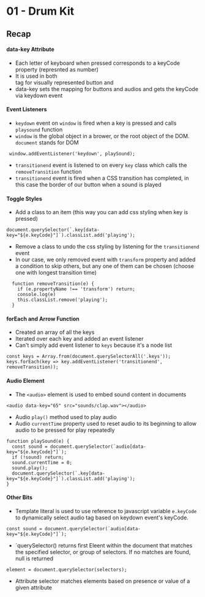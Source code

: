 # 01 - Drum Kit
## Recap

#### data-key Attribute
- Each letter of keyboard when pressed corresponds to a keyCode property (represnted as number)
- It is used in both <div> tag for visually represented button and <audio> tag
- data-key sets the mapping for buttons and audios and gets the keyCode via keydown event

#### Event Listeners
- `keydown` event on `window` is fired when a key is pressed and calls `playsound` function
- `window` is the global object in a brower, or the root object of the DOM. `document` stands for DOM 
```
 window.addEventListener('keydown', playSound);
```
- `transitionend` event is listened to on every `key` class which calls the `removeTransition` function
- `transitionend` event is fired when a CSS transition has completed, in this case the border of our button when a sound is played

#### Toggle Styles
- Add a class to an item (this way you can add css styling when key is pressed)
```
document.querySelector(`.key[data-key="${e.keyCode}"]`).classList.add('playing');
```
- Remove a class to undo the css styling by listening for the `transitionend` event
- In our case, we only removed event with `transform` property and added a condition to skip others, but any one of them can be chosen (choose one with longest transition time)
```
  function removeTransition(e) {
    if (e.propertyName !== 'transform') return;
    console.log(e)
    this.classList.remove('playing');
  }
```

#### forEach and Arrow Function
- Created an array of all the keys
- Iterated over each key and added an event listener
- Can't simply add event listener to `keys` because it's a node list
```
const keys = Array.from(document.querySelectorAll('.keys'));
keys.forEach(key => key.addEventListener('transitionend', removeTransition));
```

#### Audio Element
- The `<audio>` element is used to embed sound content in documents
```
<audio data-key="65" src="sounds/clap.wav"></audio>
```
- Audio `play()` method used to play audio
- Audio `currentTime` property used to reset audio to its beginning to allow audio to be pressed for play repeatedly

```
function playSound(e) {
  const sound = document.querySelector(`audio[data-key="${e.keyCode}"]`);
  if (!sound) return;
  sound.currentTime = 0;
  sound.play();
  document.querySelector(`.key[data-key="${e.keyCode}"]`).classList.add('playing');
}
```

#### Other Bits
- Template literal is used to use reference to javascript variable `e.keyCode` to dynamically select audio tag based on keydown event's keyCode.
```
const sound = document.querySelector(`audio[data-key="${e.keyCode}"]`);
```
- `querySelector() returns first Eleent within the document that matches the specified selector, or group of selectors. If no matches are found, null is returned
```
element = document.querySelector(selectors);
```
- Attribute selector matches elements based on presence or value of a given attribute
